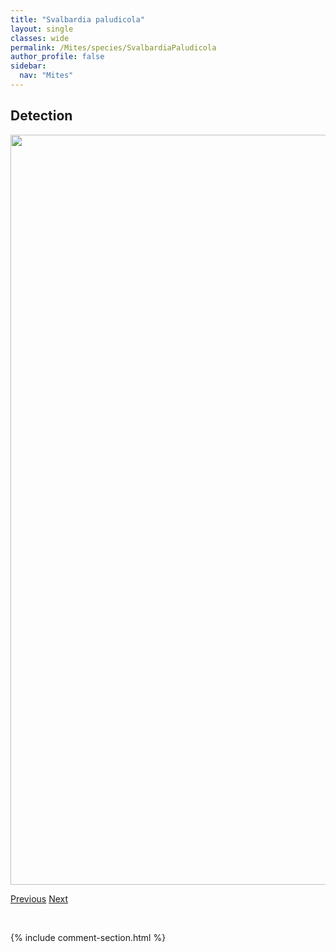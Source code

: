 ```yaml
---
title: "Svalbardia paludicola"
layout: single
classes: wide
permalink: /Mites/species/SvalbardiaPaludicola
author_profile: false
sidebar:
  nav: "Mites"
---
```


<h2>Detection</h2>

<a href="https://drive.google.com/uc?export=view&id=1GZ1HBt4_gekc--ISvt8Zbss57lhoiBS4">
<img src="https://drive.google.com/uc?export=view&id=1GZ1HBt4_gekc--ISvt8Zbss57lhoiBS4" height = "1200" width = "800">
</a>


<a href="/DevelopmentWebsite/Mites/species/SuctobelbellaSp3DEW" class="pagination--pager" title="Suctobelbella sp. 3 DEW">Previous</a> <a href="/DevelopmentWebsite/Mites/species/TectocepheusSarekensis" class="pagination--pager" title="Tectocepheus sarekensis">Next</a>

<p>&nbsp;</p>

{% include comment-section.html %}
